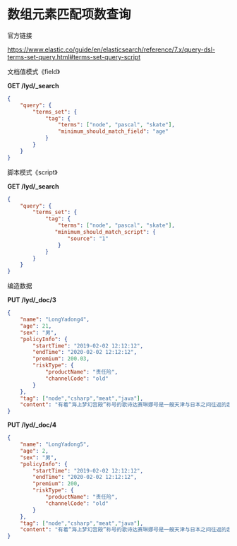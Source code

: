 # 数组元素匹配项数查询

官方链接

https://www.elastic.co/guide/en/elasticsearch/reference/7.x/query-dsl-terms-set-query.html#terms-set-query-script



文档值模式《field》

**GET /lyd/_search**

```json
{
    "query": {
        "terms_set": {
            "tag": {
                "terms": ["node", "pascal", "skate"],
                "minimum_should_match_field": "age"
            }
        }
    }
}
```

脚本模式《script》

**GET /lyd/_search**

```json
{
    "query": {
        "terms_set": {
            "tag": {
                "terms": ["node", "pascal", "skate"],
               "minimum_should_match_script": {
                   "source": "1"
                }
            }
        }
    }
}
```

编造数据

**PUT /lyd/_doc/3**

```json
{
	"name": "LongYadong4",
	"age": 21,
	"sex": "男",
	"policyInfo": {
		"startTime": "2019-02-02 12:12:12",
		"endTime": "2020-02-02 12:12:12",
		"premium": 200.03,
		"riskType": {
			"productName": "责任险",
			"channelCode": "old"
		}
	},
	"tag": ["node","csharp","meat","java"],
	"content": "有着“海上梦幻宫殿”称号的歌诗达赛琳娜号是一艘天津与日本之间往返的超级邮轮。"
}
```



**PUT /lyd/_doc/4**

```json
{
	"name": "LongYadong5",
	"age": 2,
	"sex": "男",
	"policyInfo": {
		"startTime": "2019-02-02 12:12:12",
		"endTime": "2020-02-02 12:12:12",
		"premium": 200,
		"riskType": {
			"productName": "责任险",
			"channelCode": "old"
		}
	},
	"tag": ["node","csharp","meat","java"],
	"content": "有着“海上梦幻宫殿”称号的歌诗达赛琳娜号是一艘天津与日本之间往返的超级邮轮。"
}
```

